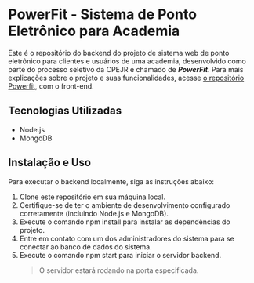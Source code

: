 # PowerFit - Sistema de Ponto Eletrônico para Academia

Este é o repositório do backend do projeto de sistema web de ponto eletrônico para clientes e usuários de uma academia, desenvolvido como parte do processo seletivo da CPEJR e chamado de **_PowerFit_**. Para mais explicações sobre o projeto e suas funcionalidades, acesse [o repositório Powerfit](https://github.com/SamuelFVG/powerfit-trainee-cpe-backend), com o front-end.

## Tecnologias Utilizadas

- Node.js
- MongoDB

## Instalação e Uso

Para executar o backend localmente, siga as instruções abaixo:

1. Clone este repositório em sua máquina local.
2. Certifique-se de ter o ambiente de desenvolvimento configurado corretamente (incluindo Node.js e MongoDB).
3. Execute o comando npm install para instalar as dependências do projeto.
4. Entre em contato com um dos administradores do sistema para se conectar ao banco de dados do sistema.
5. Execute o comando npm start para iniciar o servidor backend.
   > O servidor estará rodando na porta especificada.
